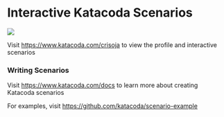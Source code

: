 # Interactive Katacoda Scenarios

[![](http://shields.katacoda.com/katacoda/crisoja/count.svg)](https://www.katacoda.com/crisoja "Get your profile on Katacoda.com")

Visit https://www.katacoda.com/crisoja to view the profile and interactive scenarios

### Writing Scenarios
Visit https://www.katacoda.com/docs to learn more about creating Katacoda scenarios

For examples, visit https://github.com/katacoda/scenario-example
